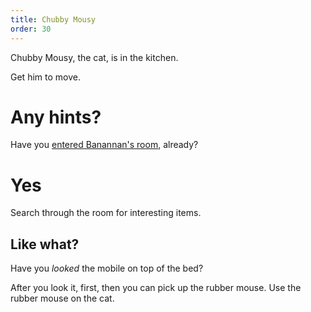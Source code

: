 ```yaml
---
title: Chubby Mousy
order: 30
---
```


Chubby Mousy, the cat, is in the kitchen.

Get him to move.

# Any hints?
Have you [entered Banannan's room](squeaky-door), already?

# Yes
Search through the room for interesting items.

## Like what?
Have you _looked_ the mobile on top of the bed?

After you look it, first, then you can pick up the rubber mouse. Use the rubber mouse on the cat.
